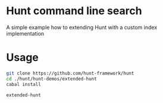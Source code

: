 Hunt command line search
====

A simple example how to extending Hunt with a custom index implementation

# Usage

```bash
git clone https://github.com/hunt-framework/hunt
cd ./hunt/hunt-demos/extended-hunt
cabal install

extended-hunt
